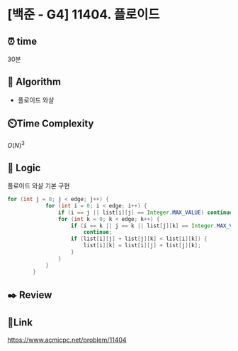 # [백준 - G4] 11404. 플로이드

## ⏰ **time**

30분

## :pushpin: **Algorithm**

- 플로이드 와샬

## ⏲️**Time Complexity**

$O(N)^3$

## :round_pushpin: **Logic**

플로이드 와샬 기본 구현

```java
for (int j = 0; j < edge; j++) {
            for (int i = 0; i < edge; i++) {
                if (i == j || list[i][j] == Integer.MAX_VALUE) continue;
                for (int k = 0; k < edge; k++) {
                    if (i == k || j == k || list[j][k] == Integer.MAX_VALUE)
                        continue;
                    if (list[i][j] + list[j][k] < list[i][k]) {
                        list[i][k] = list[i][j] + list[j][k];
                    }
                }
            }
        }
```

## :black_nib: **Review**



## 📡**Link**

https://www.acmicpc.net/problem/11404
